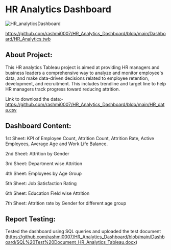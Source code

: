 # HR Analytics Dashboard 
![HR_analyticsDashboard](https://github.com/rashmi0007/HR_Analytics_Dashboard/assets/87612040/6a202c2a-68a1-4dba-8799-20405a2fbf33)

https://github.com/rashmi0007/HR_Analytics_Dashboard/blob/main/Dashboard/HR_Analytics.twb
## About Project:
This HR analytics Tableau project is aimed at providing HR managers and business leaders a comprehensive way to analyze and monitor employee's data, and make data-driven decisions related to employee retention, development, and recruitment. This includes trendline and target line to help HR managers track progress toward reducing attrition.

Link to download the data:- https://github.com/rashmi0007/HR_Analytics_Dashboard/blob/main/HR_data.csv

## Dashboard Content:
1st Sheet: KPI of Employee Count, Attrition Count, Attrition Rate, Active Employees, Average Age and Work Life Balance.

2nd Sheet: Attrition by Gender

3rd Sheet: Department wise Attrition

4th Sheet: Employees by Age Group

5th Sheet: Job Satisfaction Rating

6th Sheet: Education Field wise Attrition

7th Sheet: Attrition rate by Gender for different age group

## Report Testing:
Tested the dashboard using SQL queries and uploaded the test document (https://github.com/rashmi0007/HR_Analytics_Dashboard/blob/main/Dashboard/SQL%20Test%20Document_HR_Analytics_Tableau.docx)
